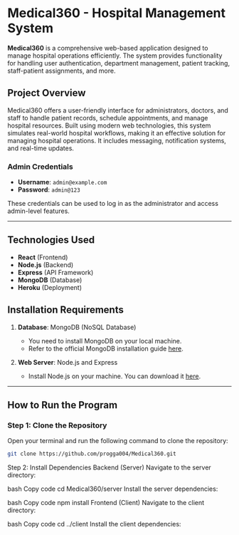 # Medical360 - Hospital Management System

**Medical360** is a comprehensive web-based application designed to manage hospital operations efficiently. The system provides functionality for handling user authentication, department management, patient tracking, staff-patient assignments, and more.


## Project Overview

Medical360 offers a user-friendly interface for administrators, doctors, and staff to handle patient records, schedule appointments, and manage hospital resources. Built using modern web technologies, this system simulates real-world hospital workflows, making it an effective solution for managing hospital operations. It includes messaging, notification systems, and real-time updates.

### Admin Credentials
- **Username**: `admin@example.com`
- **Password**: `admin@123`

These credentials can be used to log in as the administrator and access admin-level features.

---

## Technologies Used
- **React** (Frontend)
- **Node.js** (Backend)
- **Express** (API Framework)
- **MongoDB** (Database)
- **Heroku** (Deployment)

## Installation Requirements

1. **Database**: MongoDB (NoSQL Database)
   - You need to install MongoDB on your local machine.
   - Refer to the official MongoDB installation guide [here](https://docs.mongodb.com/manual/installation/).

2. **Web Server**: Node.js and Express
   - Install Node.js on your machine. You can download it [here](https://nodejs.org/).

---

## How to Run the Program

### Step 1: Clone the Repository
Open your terminal and run the following command to clone the repository:
```bash
git clone https://github.com/progga004/Medical360.git
```
Step 2: Install Dependencies
Backend (Server)
Navigate to the server directory:

bash
Copy code
cd Medical360/server
Install the server dependencies:

bash
Copy code
npm install
Frontend (Client)
Navigate to the client directory:

bash
Copy code
cd ../client
Install the client dependencies:
